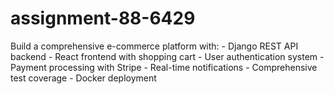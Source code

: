 # assignment-88-6429
Build a comprehensive e-commerce platform with: - Django REST API backend - React frontend with shopping cart - User authentication system - Payment processing with Stripe - Real-time notifications - Comprehensive test coverage - Docker deployment
